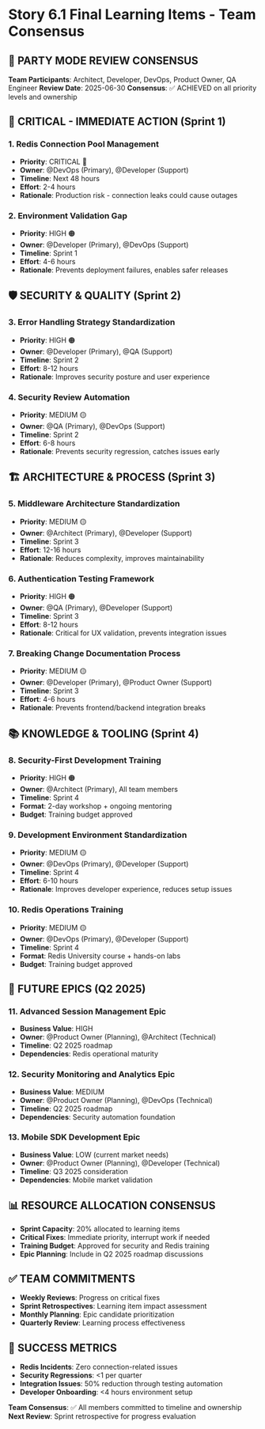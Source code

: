 # Story 6.1 Final Learning Items - Team Consensus

## 🎯 PARTY MODE REVIEW CONSENSUS

**Team Participants**: Architect, Developer, DevOps, Product Owner, QA Engineer
**Review Date**: 2025-06-30
**Consensus**: ✅ ACHIEVED on all priority levels and ownership

## 🚨 CRITICAL - IMMEDIATE ACTION (Sprint 1)

### 1. Redis Connection Pool Management
- **Priority**: CRITICAL 🔴
- **Owner**: @DevOps (Primary), @Developer (Support)
- **Timeline**: Next 48 hours
- **Effort**: 2-4 hours
- **Rationale**: Production risk - connection leaks could cause outages

### 2. Environment Validation Gap
- **Priority**: HIGH 🟠
- **Owner**: @Developer (Primary), @DevOps (Support)
- **Timeline**: Sprint 1
- **Effort**: 4-6 hours
- **Rationale**: Prevents deployment failures, enables safer releases

## 🛡️ SECURITY & QUALITY (Sprint 2)

### 3. Error Handling Strategy Standardization
- **Priority**: HIGH 🟠
- **Owner**: @Developer (Primary), @QA (Support)
- **Timeline**: Sprint 2
- **Effort**: 8-12 hours
- **Rationale**: Improves security posture and user experience

### 4. Security Review Automation
- **Priority**: MEDIUM 🟡
- **Owner**: @QA (Primary), @DevOps (Support)
- **Timeline**: Sprint 2
- **Effort**: 6-8 hours
- **Rationale**: Prevents security regression, catches issues early

## 🏗️ ARCHITECTURE & PROCESS (Sprint 3)

### 5. Middleware Architecture Standardization
- **Priority**: MEDIUM 🟡
- **Owner**: @Architect (Primary), @Developer (Support)
- **Timeline**: Sprint 3
- **Effort**: 12-16 hours
- **Rationale**: Reduces complexity, improves maintainability

### 6. Authentication Testing Framework
- **Priority**: HIGH 🟠
- **Owner**: @QA (Primary), @Developer (Support)
- **Timeline**: Sprint 3
- **Effort**: 8-12 hours
- **Rationale**: Critical for UX validation, prevents integration issues

### 7. Breaking Change Documentation Process
- **Priority**: MEDIUM 🟡
- **Owner**: @Developer (Primary), @Product Owner (Support)
- **Timeline**: Sprint 3
- **Effort**: 4-6 hours
- **Rationale**: Prevents frontend/backend integration breaks

## 📚 KNOWLEDGE & TOOLING (Sprint 4)

### 8. Security-First Development Training
- **Priority**: HIGH 🟠
- **Owner**: @Architect (Primary), All team members
- **Timeline**: Sprint 4
- **Format**: 2-day workshop + ongoing mentoring
- **Budget**: Training budget approved

### 9. Development Environment Standardization
- **Priority**: MEDIUM 🟡
- **Owner**: @DevOps (Primary), @Developer (Support)
- **Timeline**: Sprint 4
- **Effort**: 6-10 hours
- **Rationale**: Improves developer experience, reduces setup issues

### 10. Redis Operations Training
- **Priority**: MEDIUM 🟡
- **Owner**: @DevOps (Primary), @Developer (Support)
- **Timeline**: Sprint 4
- **Format**: Redis University course + hands-on labs
- **Budget**: Training budget approved

## 🔮 FUTURE EPICS (Q2 2025)

### 11. Advanced Session Management Epic
- **Business Value**: HIGH
- **Owner**: @Product Owner (Planning), @Architect (Technical)
- **Timeline**: Q2 2025 roadmap
- **Dependencies**: Redis operational maturity

### 12. Security Monitoring and Analytics Epic
- **Business Value**: MEDIUM
- **Owner**: @Product Owner (Planning), @DevOps (Technical)
- **Timeline**: Q2 2025 roadmap
- **Dependencies**: Security automation foundation

### 13. Mobile SDK Development Epic
- **Business Value**: LOW (current market needs)
- **Owner**: @Product Owner (Planning), @Developer (Technical)
- **Timeline**: Q3 2025 consideration
- **Dependencies**: Mobile market validation

## 📊 RESOURCE ALLOCATION CONSENSUS

- **Sprint Capacity**: 20% allocated to learning items
- **Critical Fixes**: Immediate priority, interrupt work if needed
- **Training Budget**: Approved for security and Redis training
- **Epic Planning**: Include in Q2 2025 roadmap discussions

## ✅ TEAM COMMITMENTS

- **Weekly Reviews**: Progress on critical fixes
- **Sprint Retrospectives**: Learning item impact assessment
- **Monthly Planning**: Epic candidate prioritization
- **Quarterly Review**: Learning process effectiveness

## 🎯 SUCCESS METRICS

- **Redis Incidents**: Zero connection-related issues
- **Security Regressions**: <1 per quarter
- **Integration Issues**: 50% reduction through testing automation
- **Developer Onboarding**: <4 hours environment setup

**Team Consensus**: ✅ All members committed to timeline and ownership
**Next Review**: Sprint retrospective for progress evaluation
